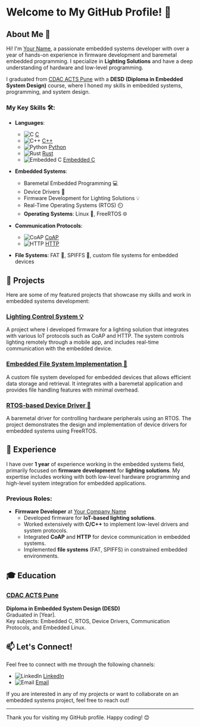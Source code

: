 # Welcome to My GitHub Profile! 🎉

## About Me 👋

Hi! I'm [Your Name](https://www.linkedin.com/in/your-linkedin-profile), a passionate embedded systems developer with over a year of hands-on experience in firmware development and baremetal embedded programming. I specialize in **Lighting Solutions** and have a deep understanding of hardware and low-level programming. 

I graduated from [CDAC ACTS Pune](https://www.cdac.in/) with a **DESD (Diploma in Embedded System Design)** course, where I honed my skills in embedded systems, programming, and system design.

### My Key Skills 🛠️:
- **Languages**: 
    - ![C](https://img.shields.io/badge/C-00599C?style=flat&logo=c&logoColor=white) [C](https://en.wikipedia.org/wiki/C_(programming_language))
    - ![C++](https://img.shields.io/badge/C%2B%2B-00599C?style=flat&logo=c%2B%2B&logoColor=white) [C++](https://en.wikipedia.org/wiki/C%2B%2B)
    - ![Python](https://img.shields.io/badge/Python-3776AB?style=flat&logo=python&logoColor=white) [Python](https://www.python.org/)
    - ![Rust](https://img.shields.io/badge/Rust-000000?style=flat&logo=rust&logoColor=white) [Rust](https://www.rust-lang.org/)
    - ![Embedded C](https://img.shields.io/badge/Embedded_C-00599C?style=flat&logo=c&logoColor=white) [Embedded C](https://en.wikipedia.org/wiki/Embedded_C)

- **Embedded Systems**:
    - Baremetal Embedded Programming 💻
    - Device Drivers 🚗
    - Firmware Development for Lighting Solutions 💡
    - Real-Time Operating Systems (RTOS) ⏲️
    - **Operating Systems**: Linux 🐧, FreeRTOS 🌐

- **Communication Protocols**:
    - ![CoAP](https://img.shields.io/badge/CoAP-006F8C?style=flat&logo=internet-explorer&logoColor=white) [CoAP](https://en.wikipedia.org/wiki/Constrained_Application_Protocol)
    - ![HTTP](https://img.shields.io/badge/HTTP-00599C?style=flat&logo=google-chrome&logoColor=white) [HTTP](https://en.wikipedia.org/wiki/Hypertext_Transfer_Protocol)

- **File Systems**: FAT 📂, SPIFFS 📁, custom file systems for embedded devices

## 🚀 Projects

Here are some of my featured projects that showcase my skills and work in embedded systems development:

### [Lighting Control System 💡](https://github.com/your-username/lighting-control-system)
A project where I developed firmware for a lighting solution that integrates with various IoT protocols such as CoAP and HTTP. The system controls lighting remotely through a mobile app, and includes real-time communication with the embedded device.

### [Embedded File System Implementation 📁](https://github.com/your-username/embedded-file-system)
A custom file system developed for embedded devices that allows efficient data storage and retrieval. It integrates with a baremetal application and provides file handling features with minimal overhead.

### [RTOS-based Device Driver 🚗](https://github.com/your-username/rtos-device-driver)
A baremetal driver for controlling hardware peripherals using an RTOS. The project demonstrates the design and implementation of device drivers for embedded systems using FreeRTOS.

## 💼 Experience

I have over **1 year** of experience working in the embedded systems field, primarily focused on **firmware development** for **lighting solutions**. My expertise includes working with both low-level hardware programming and high-level system integration for embedded applications.

### Previous Roles:
- **Firmware Developer** at [Your Company Name](https://www.yourcompanywebsite.com)
    - Developed firmware for **IoT-based lighting solutions**.
    - Worked extensively with **C/C++** to implement low-level drivers and system protocols.
    - Integrated **CoAP** and **HTTP** for device communication in embedded systems.
    - Implemented **file systems** (FAT, SPIFFS) in constrained embedded environments.

## 🎓 Education

### [CDAC ACTS Pune](https://www.cdac.in/)
**Diploma in Embedded System Design (DESD)**  
Graduated in [Year].  
Key subjects: Embedded C, RTOS, Device Drivers, Communication Protocols, and Embedded Linux.

## 📫 Let's Connect!

Feel free to connect with me through the following channels:

- ![LinkedIn](https://img.shields.io/badge/LinkedIn-0077B5?style=flat&logo=linkedin&logoColor=white) [LinkedIn](https://www.linkedin.com/in/your-linkedin-profile)
- ![Email](https://img.shields.io/badge/Email-FF3C00?style=flat&logo=gmail&logoColor=white) [Email](mailto:your-email@example.com)

If you are interested in any of my projects or want to collaborate on an embedded systems project, feel free to reach out!

---

Thank you for visiting my GitHub profile. Happy coding! 😊

